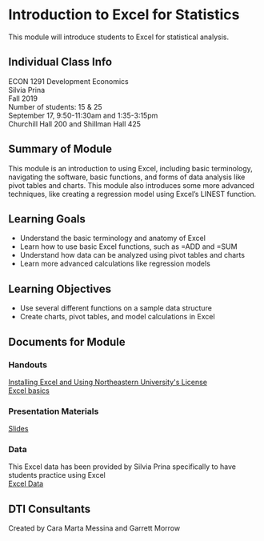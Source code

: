 # Introduction to Excel for Statistics
This module will introduce students to Excel for statistical analysis. 

## Individual Class Info
ECON 1291 Development Economics
<br>
Silvia Prina
<br>
Fall 2019
<br>
Number of students: 15 & 25
<br>
September 17, 9:50-11:30am and 1:35-3:15pm
<br>
Churchill Hall 200 and Shillman Hall 425<br>

## Summary of Module
This module is an introduction to using Excel, including basic terminology, navigating the software, basic functions, and forms of data analysis like pivot tables and charts. This module also introduces some more advanced techniques, like creating a regression model using Excel’s LINEST function.

## Learning Goals
- Understand the basic terminology and anatomy of Excel
- Learn how to use basic Excel functions, such as =ADD and =SUM
- Understand how data can be analyzed using pivot tables and charts 
- Learn more advanced calculations like regression models

## Learning Objectives
- Use several different functions on a sample data structure
- Create charts, pivot tables, and model calculations in Excel

## Documents for Module

### Handouts

[Installing Excel and Using Northeastern University's License](https://github.com/NULabNortheastern/digitalassignmentshowcase/blob/master/data-management/fa19-prina-econ1291-excel/handout-install_excel.pdf)
<br/>
[Excel basics](https://github.com/NULabNortheastern/digitalassignmentshowcase/blob/master/data-management/fa19-prina-econ1291-excel/handout-excel_basics.pdf)

### Presentation Materials

[Slides](https://github.com/NULabNortheastern/digitalassignmentshowcase/blob/master/data-management/fa19-prina-econ1291-excel/slides.pdf)

### Data
This Excel data has been provided by Silvia Prina specifically to have students practice using Excel
<br/>
[Excel Data](https://github.com/NULabNortheastern/digitalassignmentshowcase/blob/master/data-management/fa19-prina-econ1291-excel/data.xlsx)

## DTI Consultants
Created by Cara Marta Messina and Garrett Morrow
